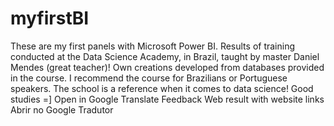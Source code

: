 # myfirstBI #

These are my first panels with Microsoft Power BI. Results of training conducted at the Data Science Academy, in Brazil,
taught by master Daniel Mendes (great teacher)! Own creations developed from databases provided in the course.
I recommend the course for Brazilians or Portuguese speakers.
The school is a reference when it comes to data science!
Good studies =]
Open in Google Translate
Feedback
Web result with website links
Abrir no Google Tradutor

